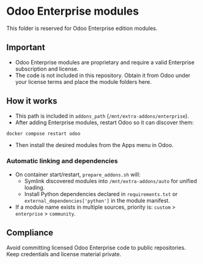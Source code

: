 # Odoo Enterprise modules

This folder is reserved for Odoo Enterprise edition modules.

## Important

- Odoo Enterprise modules are proprietary and require a valid Enterprise subscription and license.
- The code is not included in this repository. Obtain it from Odoo under your license terms and place the module folders here.

## How it works

- This path is included in `addons_path` (`/mnt/extra-addons/enterprise`).
- After adding Enterprise modules, restart Odoo so it can discover them:

```bash
docker compose restart odoo
```

- Then install the desired modules from the Apps menu in Odoo.

### Automatic linking and dependencies

- On container start/restart, `prepare_addons.sh` will:
	- Symlink discovered modules into `/mnt/extra-addons/auto` for unified loading.
	- Install Python dependencies declared in `requirements.txt` or `external_dependencies['python']` in the module manifest.
- If a module name exists in multiple sources, priority is: `custom` > `enterprise` > `community`.

## Compliance

Avoid committing licensed Odoo Enterprise code to public repositories. Keep credentials and license material private.
